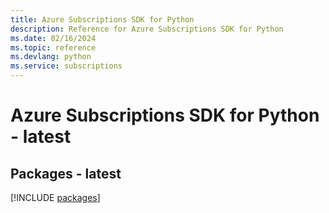 ```yaml
---
title: Azure Subscriptions SDK for Python
description: Reference for Azure Subscriptions SDK for Python
ms.date: 02/16/2024
ms.topic: reference
ms.devlang: python
ms.service: subscriptions
---
```

# Azure Subscriptions SDK for Python - latest
## Packages - latest
[!INCLUDE [packages](subscriptions-index.md)]